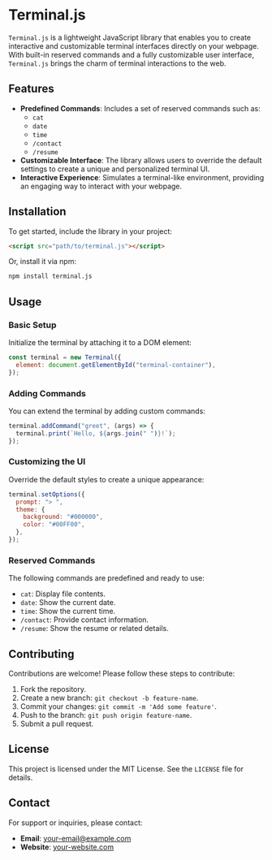 # Terminal.js

`Terminal.js` is a lightweight JavaScript library that enables you to create interactive and customizable terminal interfaces directly on your webpage. With built-in reserved commands and a fully customizable user interface, `Terminal.js` brings the charm of terminal interactions to the web.

## Features

- **Predefined Commands**: Includes a set of reserved commands such as:
  - `cat`
  - `date`
  - `time`
  - `/contact`
  - `/resume`
- **Customizable Interface**: The library allows users to override the default settings to create a unique and personalized terminal UI.
- **Interactive Experience**: Simulates a terminal-like environment, providing an engaging way to interact with your webpage.

## Installation

To get started, include the library in your project:

```html
<script src="path/to/terminal.js"></script>
```

Or, install it via npm:

```bash
npm install terminal.js
```

## Usage

### Basic Setup

Initialize the terminal by attaching it to a DOM element:

```javascript
const terminal = new Terminal({
  element: document.getElementById("terminal-container"),
});
```

### Adding Commands

You can extend the terminal by adding custom commands:

```javascript
terminal.addCommand("greet", (args) => {
  terminal.print(`Hello, ${args.join(" ")}!`);
});
```

### Customizing the UI

Override the default styles to create a unique appearance:

```javascript
terminal.setOptions({
  prompt: "> ",
  theme: {
    background: "#000000",
    color: "#00FF00",
  },
});
```

### Reserved Commands

The following commands are predefined and ready to use:

- `cat`: Display file contents.
- `date`: Show the current date.
- `time`: Show the current time.
- `/contact`: Provide contact information.
- `/resume`: Show the resume or related details.

## Contributing

Contributions are welcome! Please follow these steps to contribute:

1. Fork the repository.
2. Create a new branch: `git checkout -b feature-name`.
3. Commit your changes: `git commit -m 'Add some feature'`.
4. Push to the branch: `git push origin feature-name`.
5. Submit a pull request.

## License

This project is licensed under the MIT License. See the `LICENSE` file for details.

## Contact

For support or inquiries, please contact:

- **Email**: your-email@example.com
- **Website**: [your-website.com](https://your-website.com)
